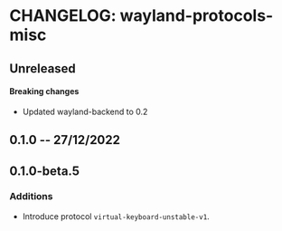 # CHANGELOG: wayland-protocols-misc

## Unreleased

#### Breaking changes

- Updated wayland-backend to 0.2

## 0.1.0 -- 27/12/2022

## 0.1.0-beta.5

### Additions

- Introduce protocol `virtual-keyboard-unstable-v1`.
